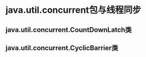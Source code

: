 # java.util.concurrent包与线程同步

## java.util.concurrent.CountDownLatch类

## java.util.concurrent.CyclicBarrier类